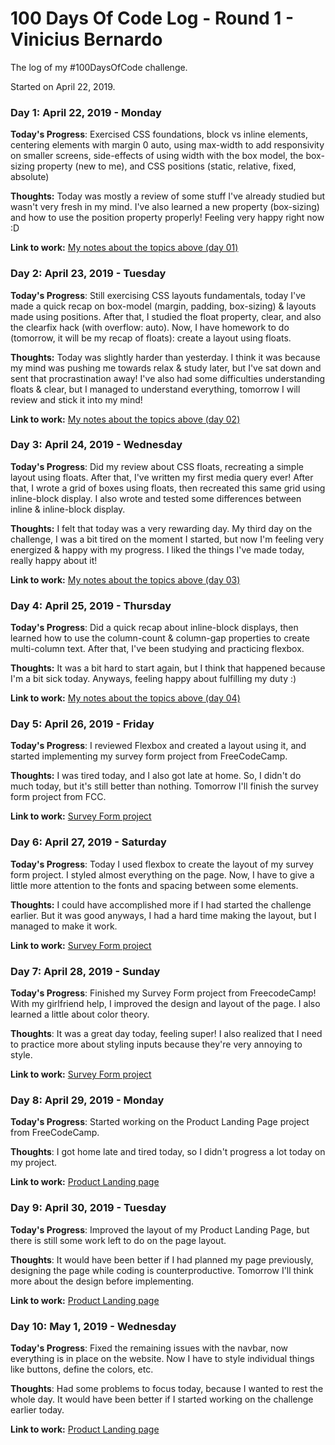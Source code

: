 # 100 Days Of Code Log - Round 1 - Vinicius Bernardo

The log of my #100DaysOfCode challenge.

Started on April 22, 2019.

### Day 1: April 22, 2019 - Monday

**Today's Progress**: Exercised CSS foundations, block vs inline elements, centering elements with margin 0 auto, using max-width to add responsivity on smaller screens, side-effects of using width with the box model, the box-sizing property (new to me), and CSS positions (static, relative, fixed, absolute)

**Thoughts:** Today was mostly a review of some stuff I've already studied but wasn't very fresh in my mind. I've also learned a new property (box-sizing) and how to use the position property properly! Feeling very happy right now :D

**Link to work:** [My notes about the topics above (day 01)](./notes/day01/index.html)

### Day 2: April 23, 2019 - Tuesday

**Today's Progress**: Still exercising CSS layouts fundamentals, today I've made a quick recap on box-model (margin, padding, box-sizing) & layouts made using positions. After that, I studied the float property, clear, and also the clearfix hack (with overflow: auto). Now, I have homework to do (tomorrow, it will be my recap of floats): create a layout using floats.

**Thoughts:** Today was slightly harder than yesterday. I think it was because my mind was pushing me towards relax & study later, but I've sat down and sent that procrastination away! I've also had some difficulties understanding floats & clear, but I managed to understand everything, tomorrow I will review and stick it into my mind!

**Link to work:** [My notes about the topics above (day 02)](./notes/day02/index.html)

### Day 3: April 24, 2019 - Wednesday

**Today's Progress**: Did my review about CSS floats, recreating a simple layout using floats. After that, I've written my first media query ever! After that,  I wrote a grid of boxes using floats, then recreated this same grid using inline-block display. I also wrote and tested some differences between inline & inline-block display.

**Thoughts:** I felt that today was a very rewarding day. My third day on the challenge, I was a bit tired on the moment I started, but now I'm feeling very energized & happy with my progress. I liked the things I've made today, really happy about it!

**Link to work:** [My notes about the topics above (day 03)](./notes/day03/index.html)

### Day 4: April 25, 2019 - Thursday

**Today's Progress**: Did a quick recap about inline-block displays, then learned how to use the column-count & column-gap properties to create multi-column text. After that, I've been studying and practicing flexbox.

**Thoughts:** It was a bit hard to start again, but I think that happened because I'm a bit sick today. Anyways, feeling happy about fulfilling my duty :)

**Link to work:** [My notes about the topics above (day 04)](./notes/day04/index.html)

### Day 5: April 26, 2019 - Friday

**Today's Progress**: I reviewed Flexbox and created a layout using it, and started implementing my survey form project from FreeCodeCamp.

**Thoughts:** I was tired today, and I also got late at home. So, I didn't do much today, but it's still better than nothing. Tomorrow I'll finish the survey form project from FCC.

**Link to work:** [Survey Form project](https://codepen.io/vinibern/pen/BEMroG)

### Day 6: April 27, 2019 - Saturday

**Today's Progress**: Today I used flexbox to create the layout of my survey form project. I styled almost everything on the page. Now, I have to give a little more attention to the fonts and spacing between some elements.

**Thoughts:** I could have accomplished more if I had started the challenge earlier. But it was good anyways, I had a hard time making the layout, but I managed to make it work.

**Link to work:** [Survey Form project](https://codepen.io/vinibern/pen/BEMroG)

### Day 7: April 28, 2019 - Sunday

**Today's Progress**: Finished my Survey Form project from FreecodeCamp! With my girlfriend help, I improved the design and layout of the page. I also learned a little about color theory.

**Thoughts**: It was a great day today, feeling super! I also realized that I need to practice more about styling inputs because they're very annoying to style.

**Link to work:** [Survey Form project](https://codepen.io/vinibern/pen/BEMroG)

### Day 8: April 29, 2019 - Monday

**Today's Progress**: Started working on the Product Landing Page project from FreeCodeCamp.

**Thoughts**: I got home late and tired today, so I didn't progress a lot today on my project.

**Link to work:** [Product Landing page](https://codepen.io/vinibern/pen/oOOarj)

### Day 9: April 30, 2019 - Tuesday

**Today's Progress**: Improved the layout of my Product Landing Page, but there is still some work left to do on the page layout.

**Thoughts**: It would have been better if I had planned my page previously, designing the page while coding is counterproductive. Tomorrow I'll think more about the design before implementing.

**Link to work:** [Product Landing page](https://codepen.io/vinibern/pen/oOOarj)

### Day 10: May 1, 2019 - Wednesday

**Today's Progress**: Fixed the remaining issues with the navbar, now everything is in place on the website. Now I have to style individual things like buttons, define the colors, etc.

**Thoughts**: Had some problems to focus today, because I wanted to rest the whole day. It would have been better if I started working on the challenge earlier today.

**Link to work:** [Product Landing page](https://codepen.io/vinibern/pen/oOOarj)